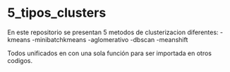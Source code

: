 # 5_tipos_clusters
En este repositorio se presentan 5 metodos de clusterizacion diferentes: 
-kmeans
-minibatchkmeans
-aglomerativo
-dbscan
-meanshift

Todos unificados en con una sola función para ser importada en otros codigos. 

